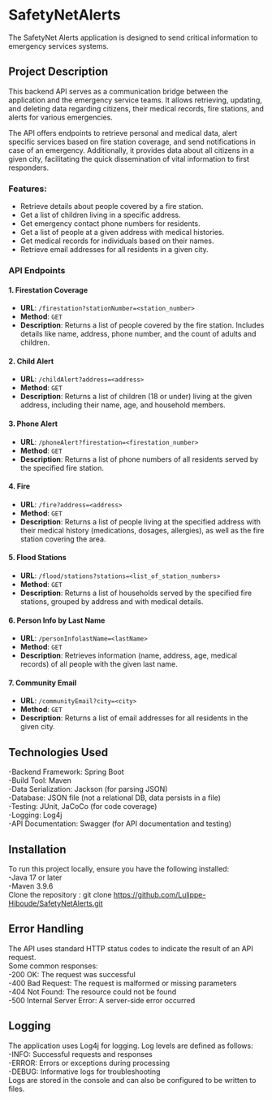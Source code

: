 # SafetyNetAlerts
The SafetyNet Alerts application is designed to send critical information to emergency services systems.

## Project Description   
This backend API serves as a communication bridge between the application and the emergency service teams. It allows retrieving, updating, and deleting data regarding citizens, their medical records, fire stations, and alerts for various emergencies.

The API offers endpoints to retrieve personal and medical data, alert specific services based on fire station coverage, and send notifications in case of an emergency. Additionally, it provides data about all citizens in a given city, facilitating the quick dissemination of vital information to first responders.

### Features:  
- Retrieve details about people covered by a fire station.  
- Get a list of children living in a specific address.  
- Get emergency contact phone numbers for residents.  
- Get a list of people at a given address with medical histories.  
- Get medical records for individuals based on their names.  
- Retrieve email addresses for all residents in a given city.  

### API Endpoints
#### 1. **Firestation Coverage**
   - **URL**: `/firestation?stationNumber=<station_number>`
   - **Method**: `GET`
   - **Description**: Returns a list of people covered by the fire station. Includes details like name, address, phone number, and the count of adults and children.
   
#### 2. **Child Alert**
   - **URL**: `/childAlert?address=<address>`
   - **Method**: `GET`
   - **Description**: Returns a list of children (18 or under) living at the given address, including their name, age, and household members.

#### 3. **Phone Alert**
   - **URL**: `/phoneAlert?firestation=<firestation_number>`
   - **Method**: `GET`
   - **Description**: Returns a list of phone numbers of all residents served by the specified fire station.

#### 4. **Fire**
   - **URL**: `/fire?address=<address>`
   - **Method**: `GET`
   - **Description**: Returns a list of people living at the specified address with their medical history (medications, dosages, allergies), as well as the fire station covering the area.

#### 5. **Flood Stations**
   - **URL**: `/flood/stations?stations=<list_of_station_numbers>`
   - **Method**: `GET`
   - **Description**: Returns a list of households served by the specified fire stations, grouped by address and with medical details.

#### 6. **Person Info by Last Name**
   - **URL**: `/personInfolastName=<lastName>`
   - **Method**: `GET`
   - **Description**: Retrieves information (name, address, age, medical records) of all people with the given last name.

#### 7. **Community Email**
   - **URL**: `/communityEmail?city=<city>`
   - **Method**: `GET`
   - **Description**: Returns a list of email addresses for all residents in the given city.


## Technologies Used
-Backend Framework: Spring Boot  
-Build Tool: Maven  
-Data Serialization: Jackson (for parsing JSON)  
-Database: JSON file (not a relational DB, data persists in a file)  
-Testing: JUnit, JaCoCo (for code coverage)  
-Logging: Log4j   
-API Documentation: Swagger (for API documentation and testing)  

## Installation
To run this project locally, ensure you have the following installed:    
-Java 17 or later  
-Maven 3.9.6   
Clone the repository : git clone https://github.com/Lulippe-Hiboude/SafetyNetAlerts.git

## Error Handling
The API uses standard HTTP status codes to indicate the result of an API request.  
Some common responses:  
-200 OK: The request was successful  
-400 Bad Request: The request is malformed or missing parameters  
-404 Not Found: The resource could not be found  
-500 Internal Server Error: A server-side error occurred

## Logging
The application uses Log4j for logging. Log levels are defined as follows:  
-INFO: Successful requests and responses  
-ERROR: Errors or exceptions during processing  
-DEBUG: Informative logs for troubleshooting  
Logs are stored in the console and can also be configured to be written to files.
